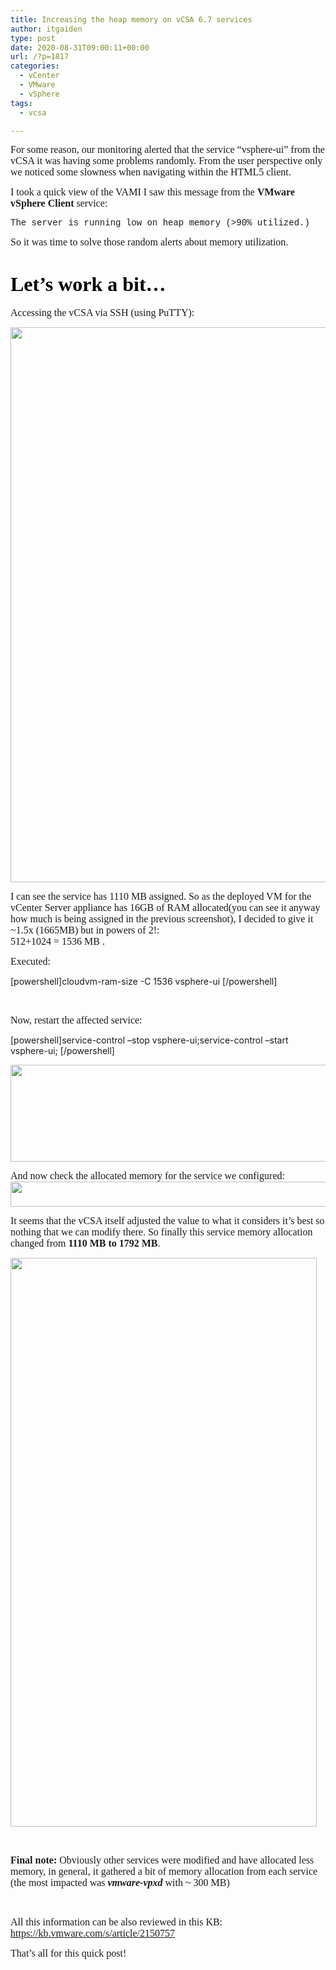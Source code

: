 ```yaml
---
title: Increasing the heap memory on vCSA 6.7 services
author: itgaiden
type: post
date: 2020-08-31T09:00:11+00:00
url: /?p=1817
categories:
  - vCenter
  - VMware
  - vSphere
tags:
  - vcsa

---
```

<span style="font-family: Nunito; font-size: 16px;">For some reason, our monitoring alerted that the service “vsphere-ui” from the vCSA it was having some problems randomly. From the user perspective only we noticed some slowness when navigating within the HTML5 client.</span>

<span style="font-family: Nunito; font-size: 16px;">I took a quick view of the VAMI I saw this message from the <strong>VMware vSphere Client</strong> service:</span>

<span style="font-family: courier new, courier;">The server is running low on heap memory (>90% utilized.)</span>

<span style="font-family: Nunito; font-size: 16px;">So it was time to solve those random alerts about memory utilization.</span>

# 

# <span style="font-family: Nunito; color: #000000; font-size: 32px;">Let&#8217;s work a bit&#8230;</span>

<span style="font-family: Nunito; font-size: 16px;">Accessing the vCSA via SSH (using PuTTY):</span>

<img loading="lazy" class="alignnone wp-image-1818 " src="http://wp.docker.localhost:8000/wp-content/uploads/2020/08/2020-08-21-11_52_42-Remote-Desktop-Manager-AMZ.png" alt="" width="620" height="888" srcset="http://wp.docker.localhost:8000/wp-content/uploads/2020/08/2020-08-21-11_52_42-Remote-Desktop-Manager-AMZ.png 825w, http://wp.docker.localhost:8000/wp-content/uploads/2020/08/2020-08-21-11_52_42-Remote-Desktop-Manager-AMZ-209x300.png 209w, http://wp.docker.localhost:8000/wp-content/uploads/2020/08/2020-08-21-11_52_42-Remote-Desktop-Manager-AMZ-715x1024.png 715w, http://wp.docker.localhost:8000/wp-content/uploads/2020/08/2020-08-21-11_52_42-Remote-Desktop-Manager-AMZ-768x1100.png 768w" sizes="(max-width: 620px) 100vw, 620px" /> 

<span style="font-family: Nunito; font-size: 16px;">I can see the service has 1110 MB assigned. So as the deployed VM for the vCenter Server appliance has 16GB of RAM allocated(you can see it anyway how much is being assigned in the previous screenshot), </span><span style="font-family: Nunito; font-size: 16px;">I decided to give it ~1.5x (1665MB) but in powers of 2!:<br /> </span><span style="font-family: Nunito; font-size: 16px;">512+1024 = 1536 MB . </span>

<span style="font-family: Nunito; font-size: 16px;">Executed:</span>

[powershell]cloudvm-ram-size -C 1536 vsphere-ui [/powershell]

&nbsp;

<span style="font-family: Nunito; font-size: 16px;">Now, restart the affected service:</span>

[powershell]service-control &#8211;stop vsphere-ui;service-control &#8211;start vsphere-ui; [/powershell]

<img loading="lazy" class="alignnone wp-image-1819 size-full" src="http://wp.docker.localhost:8000/wp-content/uploads/2020/08/2_restart_service.png" alt="" width="1122" height="155" srcset="http://wp.docker.localhost:8000/wp-content/uploads/2020/08/2_restart_service.png 1122w, http://wp.docker.localhost:8000/wp-content/uploads/2020/08/2_restart_service-300x41.png 300w, http://wp.docker.localhost:8000/wp-content/uploads/2020/08/2_restart_service-1024x141.png 1024w, http://wp.docker.localhost:8000/wp-content/uploads/2020/08/2_restart_service-768x106.png 768w" sizes="(max-width: 1122px) 100vw, 1122px" /> 

<span style="font-family: Nunito; font-size: 16px;">And now check the allocated memory for the service we configured:</span><span style="font-family: Nunito; font-size: 16px;"><img loading="lazy" class="alignnone wp-image-1820" src="http://wp.docker.localhost:8000/wp-content/uploads/2020/08/3_vsphereui.png" alt="" width="625" height="40" srcset="http://wp.docker.localhost:8000/wp-content/uploads/2020/08/3_vsphereui.png 728w, http://wp.docker.localhost:8000/wp-content/uploads/2020/08/3_vsphereui-300x19.png 300w" sizes="(max-width: 625px) 100vw, 625px" /></span>

<span style="font-family: Nunito; font-size: 16px;">It seems that the vCSA itself adjusted the value to what it considers it’s best so nothing that we can modify there. So finally this service memory allocation changed from <strong>1110 MB to 1792 MB</strong>.</span>

<span style="font-family: Nunito;"><img loading="lazy" class="alignnone wp-image-1821 " src="http://wp.docker.localhost:8000/wp-content/uploads/2020/08/4_service-allocation-after-config.png" alt="" width="490" height="910" srcset="http://wp.docker.localhost:8000/wp-content/uploads/2020/08/4_service-allocation-after-config.png 510w, http://wp.docker.localhost:8000/wp-content/uploads/2020/08/4_service-allocation-after-config-162x300.png 162w" sizes="(max-width: 490px) 100vw, 490px" /></span>

&nbsp;

<span style="font-family: Nunito; font-size: 16px;"><strong>Final note:</strong> Obviously other services were modified and have allocated less memory, in general, it gathered a bit of memory allocation from each service (the most impacted was <em><strong>vmware-vpxd</strong></em> with ~ 300 MB)</span>

&nbsp;

<span style="font-family: Nunito; font-size: 16px;">All this information can be also reviewed in this KB: <a href="https://kb.vmware.com/s/article/2150757">https://kb.vmware.com/s/article/2150757</a></span>

<span style="font-size: 16px; font-family: Nunito;">That&#8217;s all for this quick post!</span>

&nbsp;